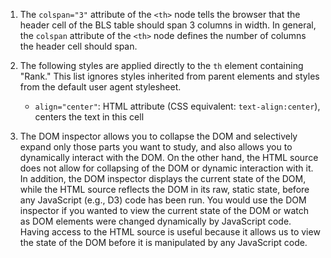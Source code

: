 1. The `colspan="3"` attribute of the `<th>` node tells the browser that the header cell of the BLS table should span 3 columns in width. In general, the `colspan` attribute of the `<th>` node defines the number of columns the header cell should span.

2. The following styles are applied directly to the `th` element containing "Rank." This list ignores styles inherited from parent elements and styles from the default user agent stylesheet.
    - `align="center"`: HTML attribute (CSS equivalent: `text-align:center`), centers the text in this cell

3. The DOM inspector allows you to collapse the DOM and selectively expand only those parts you want to study, and also allows you to dynamically interact with the DOM. On the other hand, the HTML source does not allow for collapsing of the DOM or dynamic interaction with it. In addition, the DOM inspector displays the current state of the DOM, while the HTML source reflects the DOM in its raw, static state, before any JavaScript (e.g., D3) code has been run. You would use the DOM inspector if you wanted to view the current state of the DOM or watch as DOM elements were changed dynamically by JavaScript code. Having access to the HTML source is useful because it allows us to view the state of the DOM before it is manipulated by any JavaScript code.